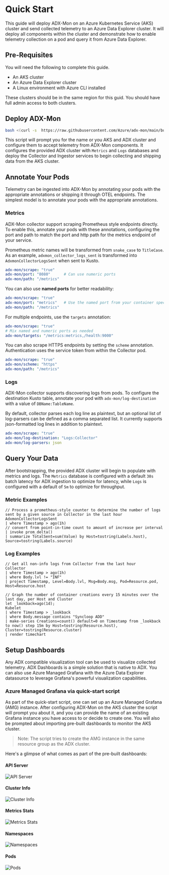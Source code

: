 # Quick Start

This guide will deploy ADX-Mon on an Azure Kubernetes Service (AKS) cluster and send collected telemetry
to an Azure Data Explorer cluster.  It will deploy all components within the cluster and demonstrate 
how to enable telemetry collection on a pod and query it from Azure Data Explorer.

## Pre-Requisites

You will need the following to complete this guide.

* An AKS cluster
* An Azure Data Explorer cluster
* A Linux environment with Azure CLI installed

These clusters should be in the same region for this guid.  You should have full admin access to both clusters.

## Deploy ADX-Mon

```sh
bash <(curl -s  https://raw.githubusercontent.com/Azure/adx-mon/main/build/k8s/bundle.sh)
```

This script will prompt you for the name or you AKS and ADX cluster and configure them to accept telemetry from ADX-Mon
components. It configures the provided ADX cluster with `Metrics` and `Logs` databases and deploy the Collector and Ingestor services to begin collecting and shipping data from the AKS cluster.

## Annotate Your Pods

Telemetry can be ingested into ADX-Mon by annotating your pods with the appropriate annotations or shipping it through
OTEL endpoints.  The simplest model is to annotate your pods with the appropriate annotations.

### Metrics

ADX-Mon collector support scraping Prometheus style endpoints directly. To enable this, annotate your pods with these annotations, configuring the port and path to match the port and http path for the metrics endpoint of your service.

Prometheus metric names will be transformed from `snake_case` to `TitleCase`. As an example, `adxmon_collector_logs_sent` is transformed into `AdxmonCollectorLogsSent` when sent to Kusto.

```yaml
adx-mon/scrape: "true"
adx-mon/port: "8080"      # Can use numeric ports
adx-mon/path: "/metrics"
```

You can also use **named ports** for better readability:

```yaml
adx-mon/scrape: "true"
adx-mon/port: "metrics"   # Use the named port from your container spec
adx-mon/path: "/metrics"
```

For multiple endpoints, use the `targets` annotation:

```yaml
adx-mon/scrape: "true"
# Mix named and numeric ports as needed
adx-mon/targets: "/metrics:metrics,/health:9000"
```

You can also scrape HTTPS endpoints by setting the `scheme` annotation. Authentication uses the service token from within the Collector pod.

```yaml
adx-mon/scrape: "true"
adx-mon/scheme: "https"
adx-mon/path: "/metrics"
```

### Logs

ADX-Mon collector supports discovering logs from pods. To configure the destination Kusto table, annotate your pod with `adx-mon/log-destination` with a value of `DBName:TableName`.

By default, collector parses each log line as plaintext, but an optional list of log-parsers can be defined as a comma separated list. It currently supports json-formatted log lines in addition to plaintext.

```yaml
adx-mon/scrape: "true"
adx-mon/log-destination: "Logs:Collector"
adx-mon/log-parsers: json
```

## Query Your Data

After bootstrapping, the provided ADX cluster will begin to populate with metrics and logs. The `Metrics` database is configured with a default `30s` batch latency for ADX ingestion to optimize for latency, while `Logs` is configured with a default of `5m` to optimize for throughput.

### Metric Examples

```kql
// Process a prometheus-style counter to determine the number of logs sent by a given source in Collector in the last hour
AdxmonCollectorLogsSent
| where Timestamp > ago(1h)
// convert from point-in-time count to amount of increase per interval
| invoke prom_delta()
| summarize TotalSent=sum(Value) by Host=tostring(Labels.host), Source=tostring(Labels.source)
```

### Log Examples

```kql
// Get all non-info logs from Collector from the last hour
Collector
| where Timestamp > ago(1h)
| where Body.lvl != "INF"
| project Timestamp, Level=Body.lvl, Msg=Body.msg, Pod=Resource.pod, Host=Resource.host
```

```kql
// Graph the number of container creations every 15 minutes over the last day, per Host and Cluster
let _lookback=ago(1d);
Kubelet
| where Timestamp > _lookback
| where Body.message contains "Syncloop ADD"
| make-series Creations=count() default=0 on Timestamp from _lookback to now() step 15m by Host=tostring(Resource.host), Cluster=tostring(Resource.cluster)
| render timechart 
```

## Setup Dashboards

Any ADX compatible visualization tool can be used to visualize collected telemetry. ADX Dashboards is a simple solution that is native to ADX. You can also use Azure Managed Grafana with the Azure Data Explorer datasource to leverage Grafana's powerful visualization capabilities.

### Azure Managed Grafana via quick-start script

As part of the quick-start script, one can set up an Azure Managed Grafana (AMG) instance. After configuring ADX-Mon on the AKS cluster the script will prompt you about it, and you can provide the name of an existing Grafana instance you have access to or decide to create one.
You will also be prompted about importing pre-built dashboards to monitor the AKS cluster.

> Note: The script tries to create the AMG instance in the same resource group as the ADX cluster. 

Here's a glimpse of what comes as part of the pre-built dashboards:
#### API Server
![API Server](images/api-server-dashboard.png "API Server Dashboard")
#### Cluster Info
![Cluster Info](images/cluster-info-dashboard.png "Cluster Info Dashboard")
#### Metrics Stats
![Metrics Stats](images/metrics-stats-dashboard.png "Metrics Stats Dashboard")
#### Namespaces
![Namespaces](images/namespaces-dashboard.png "Namespaces Dashboard")
#### Pods
![Pods](images/pods-dashboard.png "Pods Dashboard")